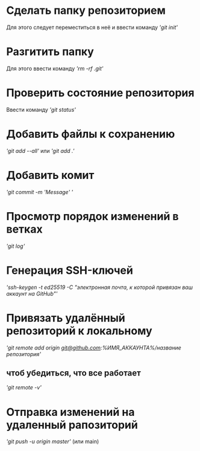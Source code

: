# Сделать папку репозиторием

Для этого следует переместиться в неё и ввести команду *'git init'* 

# Разгитить папку

Для этого ввести команду *'rm -rf .git'*

# Проверить состояние репозитория

Ввести команду *'git status'*

# Добавить файлы к сохранению

*'git add --all'* или *'git add .'* 

# Добавить комит

*'git commit -m 'Message' '*

# Просмотр порядок изменений в ветках

*'git log'*

# Генерация SSH-ключей

*'ssh-keygen -t ed25519 -C "электронная почта, к которой привязан ваш аккаунт на GitHub"'*

# Привязать удалённый репозиторий к локальному 

*'git remote add origin git@github.com:%ИМЯ_АККАУНТА%/название репозитория'*

## чтоб убедиться, что все работает

*'git remote -v'*

# Отправка изменений на удаленный рапозиторий

*'git push -u origin master'* (или main)
